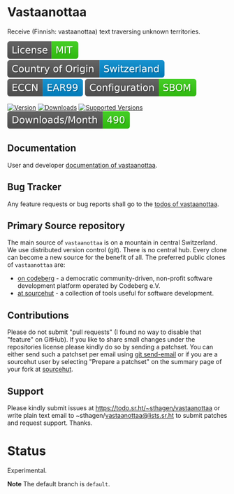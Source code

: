 # Vastaanottaa

Receive (Finnish: vastaanottaa) text traversing unknown territories.

[![License](docs/badges/license-spdx-mit.svg)](https://git.sr.ht/~sthagen/vastaanottaa/tree/default/item/LICENSE)
[![Country of Origin](docs/badges/country-of-origin-name-switzerland-neutral.svg)](https://git.sr.ht/~sthagen/vastaanottaa/tree/default/item/COUNTRY-OF-ORIGIN)
[![Export Classification Control Number (ECCN)](docs/badges/export-control-classification-number_eccn-ear99-neutral.svg)](https://git.sr.ht/~sthagen/vastaanottaa/tree/default/item/EXPORT-CONTROL-CLASSIFICATION-NUMBER)
[![Configuration](docs/badges/configuration-sbom.svg)](https://git.sr.ht/~sthagen/vastaanottaa/tree/default/item/docs/third-party/README.md)

[![Version](https://img.shields.io/pypi/v/vastaanottaa.svg?style=flat)](https://pypi.python.org/pypi/vastaanottaa/)
[![Downloads](https://static.pepy.tech/badge/vastaanottaa/month)](https://pepy.tech/project/vastaanottaa)
[![Supported Versions](https://img.shields.io/pypi/pyversions/vastaanottaa.svg?style=flat)](https://pypi.python.org/pypi/vastaanottaa/)
[![Maintenance Status](docs/badges/downloads-per-month.svg)](https://git.sr.ht/~sthagen/vastaanottaa/log)

## Documentation

User and developer [documentation of vastaanottaa](https://codes.dilettant.life/docs/vastaanottaa).

## Bug Tracker

Any feature requests or bug reports shall go to the [todos of vastaanottaa](https://todo.sr.ht/~sthagen/vastaanottaa).

## Primary Source repository

The main source of `vastaanottaa` is on a mountain in central Switzerland.
We use distributed version control (git).
There is no central hub.
Every clone can become a new source for the benefit of all.
The preferred public clones of `vastaanottaa` are:

* [on codeberg](https://codeberg.org/sthagen/vastaanottaa) - a democratic community-driven, non-profit software development platform operated by Codeberg e.V.
* [at sourcehut](https://git.sr.ht/~sthagen/vastaanottaa) - a collection of tools useful for software development.

## Contributions

Please do not submit "pull requests" (I found no way to disable that "feature" on GitHub).
If you like to share small changes under the repositories license please kindly do so by sending a patchset.
You can either send such a patchset per email using [git send-email](https://git-send-email.io) or 
if you are a sourcehut user by selecting "Prepare a patchset" on the summary page of your fork at [sourcehut](https://git.sr.ht/).

## Support

Please kindly submit issues at https://todo.sr.ht/~sthagen/vastaanottaa or write plain text email to ~sthagen/vastaanottaa@lists.sr.ht to submit patches and request support. Thanks.

# Status

Experimental.

**Note** The default branch is `default`.
